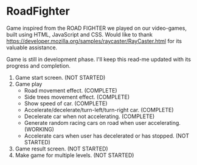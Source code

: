 RoadFighter
===========

Game inspired from the ROAD FIGHTER we played on our video-games, built using HTML, JavaScript and CSS. Would like to thank https://developer.mozilla.org/samples/raycaster/RayCaster.html for its valuable assistance.

Game is still in development phase. I'll keep this read-me updated with its progress and completion.

1) Game start screen. (NOT STARTED)
2) Game play
    - Road movement effect. (COMPLETE)
    - Side trees movement effect. (COMPLETE)
    - Show speed of car. (COMPLETE)
    - Accelerate/decelerate/turn-left/turn-right car. (COMPLETE)
    - Decelerate car when not accelerating. (COMPLETE)
    - Generate random racing cars on road when user accelerating. (WORKING)
    - Accelerate cars when user has decelerated or has stopped. (NOT STARTED)
3) Game result screen. (NOT STARTED)
4) Make game for multiple levels. (NOT STARTED)

